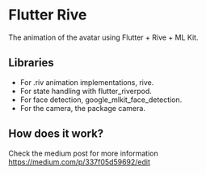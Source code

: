 # Flutter Rive
The animation of the avatar using Flutter + Rive + ML Kit.
## Libraries
- For .riv animation implementations, rive.
- For state handling with flutter_riverpod.
- For face detection, google_mlkit_face_detection.
- For the camera, the package camera.
## How does it work?
Check the medium post for more information
https://medium.com/p/337f05d59692/edit

